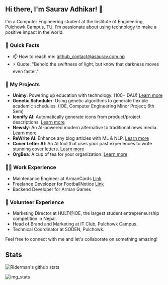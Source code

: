 ## Hi there, I'm Saurav Adhikar! 👋

I'm a Computer Engineering student at the Institute of Engineering, Pulchowk Campus, TU. I'm passionate about using technology to make a positive impact in the world.

### 🚀 Quick Facts
- 📫 How to reach me: github_contact@asaurav.com.np
- ⚡ Quote: "Behold the swiftness of light, but know that darkness moves even faster."

### 🌟 My Projects
- **Unimy**: Powering up education with technology. (100+ DAU) [Learn more](https://www.asaurav.com.np/2023/04/30/introducing-unimy/)
- **Genetic Scheduler**: Using genetic algorithms to generate flexible academic schedules. (IOE, Computer Engineering Minor Project; 6th Sem)
- **Iconify AI**: Automatically generate icons from product/project descriptions. [Learn more](https://www.asaurav.com.np/2023/05/05/introducing-iconify-ai-the-easiest-way-to-generate-icons-for-your-projects/)
- **Newsly**: An AI-powered modern alternative to traditional news media. [Learn more](https://www.asaurav.com.np/2023/03/30/introducing-newsly/)
- **ReWrite AI**: Enhance any blog articles with ML & NLP. [Learn more](https://www.youtube.com/watch?v=hcU6VXxncNc)
- **Cover Letter AI**: An AI tool that uses your past experiences to write stunning cover letters. [Learn more](https://www.youtube.com/watch?v=yMKW-jaMClg)
- **OrgBea**: A cup of tea for your organization. [Learn more](https://www.asaurav.com.np/2023/04/30/introducing-orgbea/)

### 👨‍💻 Work Experience
- Maintenance Engineer at ArmanCards [Link](https://armancards.com/)
- Freelance Developer for FootballNotice [Link](https://footballnotice.com/)
- Backend Developer for Arman Games

### 🌟 Volunteer Experience
- Marketing Director at HULT@IOE, the largest student entrepreneurship competition in Nepal.
- Head of Brand and Marketing at IT Club, Pulchowk Campus.
- Technical Coordinator at SODEN, Pulchowk.

Feel free to connect with me and let's collaborate on something amazing!
## Stats
![Riderman's github stats](https://github-readme-stats.vercel.app/api?username=ersauravadhikari&show_icons=true&hide_border=true)

![img_stats](https://github-readme-stats.vercel.app/api/top-langs/?username=ersauravadhikari&layout=compact&langs_count=8)
